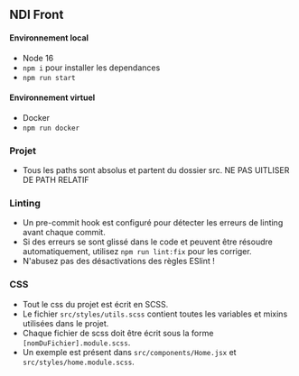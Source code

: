 ## NDI Front

#### Environnement local

- Node 16
- `npm i` pour installer les dependances
- `npm run start`

#### Environnement virtuel

- Docker
- `npm run docker`

### Projet

- Tous les paths sont absolus et partent du dossier src. NE PAS UITLISER DE PATH RELATIF
### Linting

- Un pre-commit hook est configuré pour détecter les erreurs de linting avant chaque commit.
- Si des erreurs se sont glissé dans le code et peuvent être résoudre automatiquement, utilisez `npm run lint:fix` pour les corriger.
- N'abusez pas des désactivations des règles ESlint !

### CSS

- Tout le css du projet est écrit en SCSS.
- Le fichier `src/styles/utils.scss` contient toutes les variables et mixins utilisées dans le projet.
- Chaque fichier de scss doit être écrit sous la forme `[nomDuFichier].module.scss`.
- Un exemple est présent dans `src/components/Home.jsx` et `src/styles/home.module.scss`.